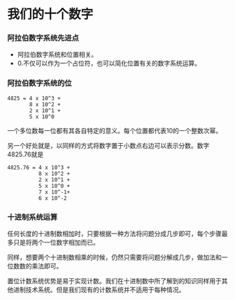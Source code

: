 我们的十个数字
==============

### 阿拉伯数字系统先进点
- 阿拉伯数字系统和位置相关。
- 0.不仅可以作为一个占位符，也可以简化位置有关的数字系统运算。

### 阿拉伯数字系统的位

```
4825 = 4 x 10^3 + 
       8 x 10^2 +
       2 x 10^1 +
       5 x 10^0
```
一个多位数每一位都有其各自特定的意义。每个位置都代表10的一个整数次幂。



另一个好处就是，以同样的方式将数字置于小数点右边可以表示分数。数字4825.76就是
```
4825.76 = 4 x 10^3 + 
          8 x 10^2 +
          2 x 10^1 +
          5 x 10^0 +
          7 x 10^-1+
          6 x 10^-2
```

### 十进制系统运算

任何长度的十进制数相加时，只要根据一种方法将问题分成几步即可，每个步骤最多只是将两个一位数字相加而已。

同样，想要两个十进制数相乘的时候，仍然只需要将问题分解成几步，做加法和一位数数的乘法即可。

置位计数系统优势是易于实现计数。我们在十进制数中所了解到的知识同样用于其他进制技术系统。但是我们现有的计数系统并不适用于每种情况。

